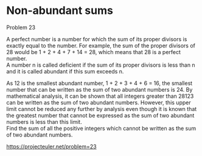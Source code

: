# Non-abundant sums

Problem 23   

A perfect number is a number for which the sum of its proper divisors is exactly equal to the number. For example, the sum of the proper divisors of 28 would be 1 + 2 + 4 + 7 + 14 = 28, which means that 28 is a perfect number.  
A number n is called deficient if the sum of its proper divisors is less than n and it is called abundant if this sum exceeds n.  
  
As 12 is the smallest abundant number, 1 + 2 + 3 + 4 + 6 = 16, the smallest number that can be written as the sum of two abundant numbers is 24. By mathematical analysis, it can be shown that all integers greater than 28123 can be written as the sum of two abundant numbers. However, this upper limit cannot be reduced any further by analysis even though it is known that the greatest number that cannot be expressed as the sum of two abundant numbers is less than this limit.  
Find the sum of all the positive integers which cannot be written as the sum of two abundant numbers.  


https://projecteuler.net/problem=23
